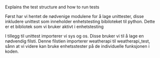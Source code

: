 Explains the test structure and how to run tests

Først har vi hentet de nødvenige modulene for å lage unittester, disse inkludere unittest som inneholder enhetstesting bibiloteket til python. Dette er et bibliotek som vi bruker aktivt i enhetstesting

I tillegg til unittest importerer vi sys og os. Disse bruker vi til å lage en nødvendig filsti. Denne filstien importerer weatherapi til weatherapi_test, sånn at vi videre kan bruke enhetsstester på de individuelle funksjonen i koden. 

